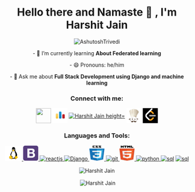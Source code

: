 <h1 align="center">Hello there and Namaste 🙏 , I'm Harshit Jain</h1>

<p align="center"> <img src="https://komarev.com/ghpvc/?username=harshit-labs" alt="AshutoshTrivedi" /> </p>
<p align ="center">
 - 🌱 I’m currently learning <b>About Federated learning</b></p>
 <p align ="center">- 😄 Pronouns: he/him</p>

<!-- - 👨‍💻 All of my projects are available at   -->

<p align ="center">- 💬 Ask me about <b>Full Stack Development using Django and machine learning</b></p>

<!-- <p align ="center">- ⚡ Fun fact <b>Algorithms and Data Structures have more use in dev than it seems</b>
</p> -->
<p align="center">
<h3 align="center">Connect with me:</h3>
<p align="center">
<a href="mailto:in.harshuharshit27@gmail.com" target="blank"><img align="center" src ="https://img.icons8.com/nolan/64/email.png" height="40" width="40" /></a>
<a href="https://codeforces.com/profile/harshit27_" target="blank"><img align="center" src="./codeforces-logo.png" alt="Harshit Jain" height="40" width="40" /></a>
<a href="https://www.linkedin.com/in/harshit-jain-809765166/" target="blank"><img align="center" src="https://cdn.worldvectorlogo.com/logos/linkedin-icon.svg" alt="Harshit Jain height="40" width="40" /></a>
<a href="https://www.codechef.com/users/harshit2708_" target="blank"><img align="center" src="./codechef-logo.jpg" alt="Harshit Jain" height="40" width="40" /></a>
<a href="https://leetcode.com/Harshit2708/" target="blank"><img align="center" src="./leetcode-log.png" alt="Harshit Jain" height="40" width="40" /></a>
</p>
</p>

<h3 align="center">Languages and Tools:</h3>
<p align="center"> 
<a href="https://www.linux.org" target="_blank"> <img src="./Linux.png" alt="linux" width="45" height="40"/> </a>
 <a href="https://getbootstrap.com" target="_blank"> <img src="./bootstrap-4.svg" alt="bootstrap" width="40" height="40"/> </a>
<a href="https://reactjs.org/" target="_blank"> <img src="https://www.vectorlogo.zone/logos/reactjs/reactjs-icon.svg" alt="reactjs" width="40" height="40"/> </a> 
<a href="https://www.djangoproject.com/" target="_blank"> <img src="https://www.djangoproject.com/m/img/logos/django-logo-negative.png" alt="Django" width="40" height="40"/> </a> 
<a href="https://www.w3schools.com/css/" target="_blank"> <img src="./css-5.svg" alt="css3" width="40" height="40"/> </a>
<a href="https://git-scm.com/" target="_blank"> <img src="https://www.vectorlogo.zone/logos/git-scm/git-scm-icon.svg" alt="git" width="40" height="40"/> </a> 
<a href="https://www.w3.org/html/" target="_blank"> <img src="./html5.svg" alt="html5" width="40" height="40"/> </a> <a href="https://www.python.org" target="_blank"> <img src="https://upload.wikimedia.org/wikipedia/commons/thumb/c/c3/Python-logo-notext.svg/110px-Python-logo-notext.svg.png" alt="python" width="40" height="40"/> </a> <a href="https://www.electronjs.org/" target="_blank"> 
</a> <a href="#"><img src="https://w7.pngwing.com/pngs/167/148/png-transparent-microsoft-azure-sql-database-microsoft-sql-server-database-blue-text-logo-thumbnail.png" alt="sql" width="40" height="40"/></a>
<a href="https://www.tensorflow.org/learn"><img src="https://upload.wikimedia.org/wikipedia/commons/thumb/1/11/TensorFlowLogo.svg/1200px-TensorFlowLogo.svg.png" alt="sql" width="40" height="40"/></a>
 </p>

<p align="center"><img align="center" src="https://github-readme-stats.vercel.app/api/top-langs/?username=harshit-labs&layout=compact" alt="Harshit Jain" /></p>

<p align="center">&nbsp;<img align="center" src="https://github-readme-stats.vercel.app/api?username=harshit-labs&show_icons=true" alt="Harshit Jain" /></p>

